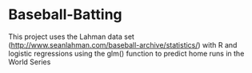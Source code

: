 # Baseball-Batting

This project uses the Lahman data set (http://www.seanlahman.com/baseball-archive/statistics/) with R and logistic regressions using the glm() function to predict home runs in the World Series
